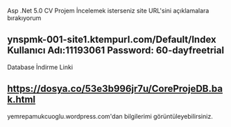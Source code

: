 Asp .Net 5.0 CV Projem
İncelemek isterseniz site URL'sini açıklamalara bırakıyorum

ynspmk-001-site1.ktempurl.com/Default/Index
Kullanıcı Adı:11193061
Password: 60-dayfreetrial 
--------------------------------------------- 
Database İndirme Linki

https://dosya.co/53e3b996jr7u/CoreProjeDB.bak.html
---------------------------------------------------------
yemrepamukcuoglu.wordpress.com'dan bilgilerimi görüntüleyebilirsiniz.
